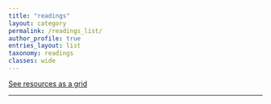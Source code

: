 ```yaml
---
title: "readings"
layout: category
permalink: /readings_list/
author_profile: true
entries_layout: list
taxonomy: readings
classes: wide
---
```


[See resources as a grid](/readings/)

<hr>
